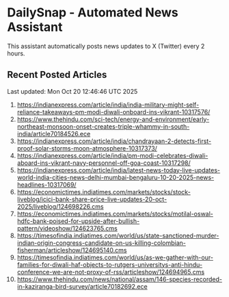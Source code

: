 # DailySnap - Automated News Assistant

This assistant automatically posts news updates to X (Twitter) every 2 hours.

## Recent Posted Articles

Last updated: Mon Oct 20 12:46:46 UTC 2025

1. https://indianexpress.com/article/india/india-military-might-self-reliance-takeaways-pm-modi-diwali-onboard-ins-vikrant-10317576/
2. https://www.thehindu.com/sci-tech/energy-and-environment/early-northeast-monsoon-onset-creates-triple-whammy-in-south-india/article70184526.ece
3. https://indianexpress.com/article/india/chandrayaan-2-detects-first-proof-solar-storms-moon-atmosphere-10317373/
4. https://indianexpress.com/article/india/pm-modi-celebrates-diwali-aboard-ins-vikrant-navy-personnel-off-goa-coast-10317298/
5. https://indianexpress.com/article/india/latest-news-today-live-updates-world-india-cities-news-delhi-mumbai-bengaluru-10-20-2025-news-headlines-10317069/
6. https://economictimes.indiatimes.com/markets/stocks/stock-liveblog/icici-bank-share-price-live-updates-20-oct-2025/liveblog/124698226.cms
7. https://economictimes.indiatimes.com/markets/stocks/motilal-oswal-hdfc-bank-poised-for-upside-after-bullish-pattern/videoshow/124623765.cms
8. https://timesofindia.indiatimes.com/world/us/state-sanctioned-murder-indian-origin-congress-candidate-on-us-killing-colombian-fisherman/articleshow/124695140.cms
9. https://timesofindia.indiatimes.com/world/us/as-we-gather-with-our-families-for-diwali-haf-objects-to-rutgers-universitys-anti-hindu-conference-we-are-not-proxy-of-rss/articleshow/124694965.cms
10. https://www.thehindu.com/news/national/assam/146-species-recorded-in-kaziranga-bird-survey/article70182692.ece
